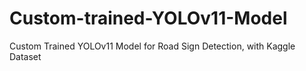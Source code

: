 # Custom-trained-YOLOv11-Model
Custom Trained YOLOv11 Model for Road Sign Detection, with Kaggle Dataset 
